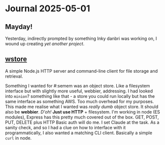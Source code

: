 # Journal 2025-05-01

## Mayday!

Yesterday, indirectly prompted by something Inky danbri was working on, I wound up creating *yet another project*.

## [wstore](https://github.com/danja/wstore)  

A simple Node.js HTTP server and command-line client for file storage and retrieval.

Something I wanted for #:semem was an object store. Like a filesystem interface but with slightly more useful, webbier, addressing. I had looked into `minion`? something like that - a store you could run locally but has the same interface as something AWS. Too much overhead for my purposes. This made me realise what I wanted was *really dumb* object store. It should also be **webbier**. *D'oh!* **Just use HTTP** + filesystem. I'm working in node (ES modules), Express has this pretty much covered out of the box. GET, POST, PUT, DELETE plus HTTP Basic auth will do me. I set Claude at the task.
As a sanity check, and so I had a clue on how to interface with it programmatically, I also wanted a matching CLI client. Basically a simple `curl` in node.
